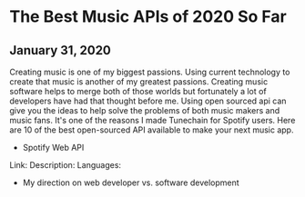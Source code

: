 # The Best Music APIs of 2020 So Far

## January 31, 2020

Creating music is one of my biggest passions. Using current technology to create that music is another of my greatest passions. Creating music software helps to merge both of those worlds but fortunately a lot of developers have had that thought before me. Using open sourced api can give you the ideas to help solve the problems of both music makers and music fans. It's one of the reasons I made Tunechain for Spotify users. Here are 10 of the best open-sourced API available to make your next music app.

- Spotify Web API

Link:
Description:
Languages:

- My direction on web developer vs. software development
